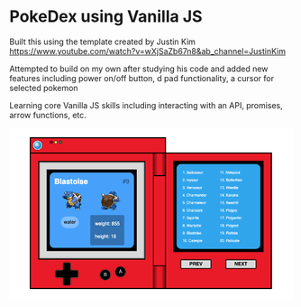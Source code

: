 # PokeDex using Vanilla JS

Built this using the template created by Justin Kim https://www.youtube.com/watch?v=wXjSaZb67n8&ab_channel=JustinKim

Attempted to build on my own after studying his code and added new features including power on/off button, d pad functionality, a cursor for selected pokemon

Learning core Vanilla JS skills including interacting with an API, promises, arrow functions, etc. 

![PokeDex in Action](pokedex.png?raw=true "PokeDex")
